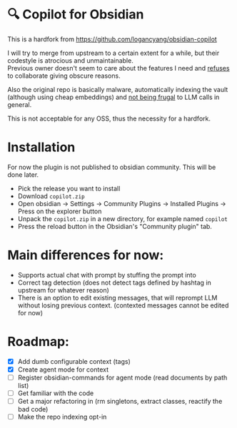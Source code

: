 # 🔍 Copilot for Obsidian

This is a hardfork from https://github.com/logancyang/obsidian-copilot

I will try to merge from upstream to a certain extent for a while, but their codestyle is atrocious and unmaintainable. <br>
Previous owner doesn't seem to care about the features I need and [refuses](https://github.com/logancyang/obsidian-copilot/issues/208#issuecomment-1889777109) to collaborate giving obscure reasons.

Also the original repo is basically malware, automatically indexing the vault (although using cheap embeddings)
and [not being frugal](https://github.com/logancyang/obsidian-copilot/blob/848d2974348c9de955b52aadc1d3fbb9ab8cb6de/src/utils.ts#L138) to LLM calls in general.

This is not acceptable for any OSS, thus the necessity for a hardfork.

# Installation

For now the plugin is not published to obsidian community. This will be done later.

- Pick the release you want to install
- Download `copilot.zip`
- Open obsidian → Settings → Community Plugins → Installed Plugins → Press on the explorer button
- Unpack the `copilot.zip` in a new directory, for example named `copilot`
- Press the reload button in the Obsidian's "Community plugin" tab.

# Main differences for now:

- Supports actual chat with prompt by stuffing the prompt into
- Correct tag detection (does not detect tags defined by hashtag in upstream for whatever reason)
- There is an option to edit existing messages, that will reprompt LLM without losing previous context. (contexted messages cannot be edited for now)

# Roadmap:

- [x] Add dumb configurable context (tags)
- [x] Create agent mode for context
- [ ] Register obsidian-commands for agent mode (read documents by path list)
- [ ] Get familiar with the code
- [ ] Get a major refactoring in (rm singletons, extract classes, reactify the bad code)
- [ ] Make the repo indexing opt-in
